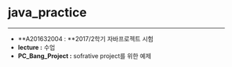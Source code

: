 # java_practice
------------------

* **A201632004 : **2017/2학기 자바프로젝트 시험
* **lecture :** 수업
* **PC_Bang_Project :** sofrative project를 위한 예제